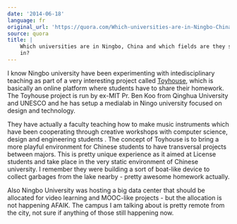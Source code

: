 ```yaml
---
date: '2014-06-18'
language: fr
original_url: 'https://quora.com/Which-universities-are-in-Ningbo-China-and-which-fields-are-they-strong-in/answer/Clément-Renaud'
source: quora
title: |
    Which universities are in Ningbo, China and which fields are they strong
    in?
---
```


I know Ningbo university have been experimenting with intedisciplinary
teaching as part of a very interesting project called
[Toyhouse](http://toyhouse.cc/), which is basically an online platform
where students have to share their homework. The Toyhouse project is run
by ex-MIT Pr. Ben Koo from Qinghua University and UNESCO and he has
setup a medialab in Ningo university focused on design and technology. 
 
They have actually a faculty teaching how to make music instruments
which have been cooperating through creative workshops with computer
science, design and engineering students . The concept of Toyhouse is to
bring a more playful environment for Chinese students to have
transversal projects between majors. This is pretty unique experience as
it aimed at License students and take place in the very static
environment of Chinese university. I remember they were building a sort
of boat-like device to collect garbages from the lake nearby - pretty
awesome homework actually. 
 
Also Ningbo University was hosting a big data center that should be
allocated for video learning and MOOC-like projects - but the allocation
is not happening AFAIK. The campus I am talking about is pretty remote
from the city, not sure if anything of those still happening now.
